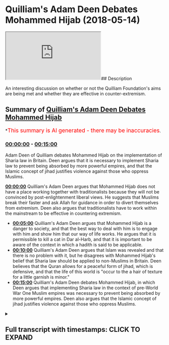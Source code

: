 # Quilliam's Adam Deen Debates Mohammed Hijab (2018-05-14)

<iframe loading='lazy' src='https://www.youtube.com/embed/-Hi57tuW-OI'></iframe>## Description

An interesting discussion on whether or not the Quilliam Foundation's aims are being met and whether they are effective in counter-extremism.

## Summary of [Quilliam's Adam Deen Debates Mohammed Hijab](https://www.youtube.com/watch?v=-Hi57tuW-OI)

\*<span style="color:red; font-size:125%">This summary is AI generated - there may be inaccuracies</span>.

### [00:00:00](https://www.youtube.com/watch?v=-Hi57tuW-OI\&t=0) - [00:15:00](https://www.youtube.com/watch?v=-Hi57tuW-OI\&t=900)

Adam Deen of Quilliam debates Mohammed Hijab on the implementation of Sharia law in Britain. Deen argues that it is necessary to implement Sharia law to prevent being absorbed by more powerful empires, and that the Islamic concept of jihad justifies violence against those who oppress Muslims.

**[00:00:00](https://www.youtube.com/watch?v=-Hi57tuW-OI\&t=0)** Quilliam's Adam Deen argues that Mohammed Hijab does not have a place working together with traditionalists because they will not be convinced by post-enlightenment liberal views. He suggests that Muslims break their faster and ask Allah for guidance in order to divert themselves from extremism. Deen also argues that traditionalists have to work within the mainstream to be effective in countering extremism.

*   **[00:05:00](https://www.youtube.com/watch?v=-Hi57tuW-OI\&t=300)** Quilliam's Adam Deen argues that Mohammed Hijab is a danger to society, and that the best way to deal with him is to engage with him and show him that our way of life works. He argues that it is permissible to kill a cat in Dar al-Harb, and that it is important to be aware of the context in which a hadith is said to be applicable.
*   **[00:10:00](https://www.youtube.com/watch?v=-Hi57tuW-OI\&t=600)** Quilliam's Adam Deen argues that Islam was revealed and that there is no problem with it, but he disagrees with Mohammed Hijab's belief that Sharia law should be applied to non-Muslims in Britain. Deen believes that the Quran allows for a peaceful form of jihad, which is defensive, and that the life of this world is "occur to the a hair of texture for a little garnish is minor."
*   **[00:15:00](https://www.youtube.com/watch?v=-Hi57tuW-OI\&t=900)** Quilliam's Adam Deen debates Mohammed Hijab, in which Deen argues that implementing Sharia law in the context of pre-World War One Muslim empires was necessary to prevent being absorbed by more powerful empires. Deen also argues that the Islamic concept of jihad justifies violence against those who oppress Muslims.

<details><summary><h2>Full transcript with timestamps: CLICK TO EXPAND</h2></summary>

[0:00:00](https://youtu.be/-Hi57tuW-OI?t=0) you're in my opinion in my humble\
[0:00:02](https://youtu.be/-Hi57tuW-OI?t=2) opinion yeah I've been I've seen a\
[0:00:04](https://youtu.be/-Hi57tuW-OI?t=4) couple of things and heard a couple of\
[0:00:05](https://youtu.be/-Hi57tuW-OI?t=5) things of imagine ours yeah I've seen\
[0:00:07](https://youtu.be/-Hi57tuW-OI?t=7) and heard it and I've seen what you have\
[0:00:08](https://youtu.be/-Hi57tuW-OI?t=8) to say and I heard what you have to say\
[0:00:10](https://youtu.be/-Hi57tuW-OI?t=10) in my humble opinion it makes no sense\
[0:00:12](https://youtu.be/-Hi57tuW-OI?t=12) for you to be working together\
[0:00:15](https://youtu.be/-Hi57tuW-OI?t=15) you're more you're more online or you're\
[0:00:19](https://youtu.be/-Hi57tuW-OI?t=19) more Center ground in the sense of\
[0:00:21](https://youtu.be/-Hi57tuW-OI?t=21) Islamic traditionalism in fact I\
[0:00:23](https://youtu.be/-Hi57tuW-OI?t=23) genuinely do believe that if you\
[0:00:26](https://youtu.be/-Hi57tuW-OI?t=26) actually voiced your opinion in a public\
[0:00:28](https://youtu.be/-Hi57tuW-OI?t=28) platform yeah maybe you maybe you\
[0:00:30](https://youtu.be/-Hi57tuW-OI?t=30) reprimand you say this is wrong okay in\
[0:00:33](https://youtu.be/-Hi57tuW-OI?t=33) that case you need to make very clear\
[0:00:35](https://youtu.be/-Hi57tuW-OI?t=35) because the fingers look my opinion on\
[0:00:38](https://youtu.be/-Hi57tuW-OI?t=38) Quilliam is that it doesn't it doesn't\
[0:00:40](https://youtu.be/-Hi57tuW-OI?t=40) help counter extremism this is working\
[0:00:42](https://youtu.be/-Hi57tuW-OI?t=42) the wrong strategies well I reckon let\
[0:00:44](https://youtu.be/-Hi57tuW-OI?t=44) me tell you something I reckon we do the\
[0:00:46](https://youtu.be/-Hi57tuW-OI?t=46) best counter extremist work and that's\
[0:00:47](https://youtu.be/-Hi57tuW-OI?t=47) know when I say we I'm not talking about\
[0:00:49](https://youtu.be/-Hi57tuW-OI?t=49) me I'm talking about people that are\
[0:00:51](https://youtu.be/-Hi57tuW-OI?t=51) traditionalists I'm not talking about me\
[0:00:52](https://youtu.be/-Hi57tuW-OI?t=52) well I'll tell you why I tell you why\
[0:00:54](https://youtu.be/-Hi57tuW-OI?t=54) but the problem is do traditional ideas\
[0:00:56](https://youtu.be/-Hi57tuW-OI?t=56) a lot of you believe it anyways we've\
[0:00:59](https://youtu.be/-Hi57tuW-OI?t=59) come to that conclusion I was going to\
[0:01:00](https://youtu.be/-Hi57tuW-OI?t=60) say she was this Adam listen yeah look\
[0:01:03](https://youtu.be/-Hi57tuW-OI?t=63) this is the way to deal with extremism\
[0:01:07](https://youtu.be/-Hi57tuW-OI?t=67) in my opinion you could take it policy\
[0:01:09](https://youtu.be/-Hi57tuW-OI?t=69) or recommendation throw it in the bin\
[0:01:11](https://youtu.be/-Hi57tuW-OI?t=71) use it do whatever you wanna do if\
[0:01:13](https://youtu.be/-Hi57tuW-OI?t=73) you're serious about it okay do not work\
[0:01:16](https://youtu.be/-Hi57tuW-OI?t=76) with people who are to the Muslim\
[0:01:19](https://youtu.be/-Hi57tuW-OI?t=79) community seen as not helping or not\
[0:01:23](https://youtu.be/-Hi57tuW-OI?t=83) helpful people like Majid know us\
[0:01:24](https://youtu.be/-Hi57tuW-OI?t=84) because he's not like you he's very much\
[0:01:27](https://youtu.be/-Hi57tuW-OI?t=87) against Islam in many aspects of Muslims\
[0:01:29](https://youtu.be/-Hi57tuW-OI?t=89) and in our opinion and our penis our\
[0:01:31](https://youtu.be/-Hi57tuW-OI?t=91) subjective opinion no problem that's\
[0:01:33](https://youtu.be/-Hi57tuW-OI?t=93) number one free yourself from Rosana\
[0:01:34](https://youtu.be/-Hi57tuW-OI?t=94) videos number two what you've got to do\
[0:01:36](https://youtu.be/-Hi57tuW-OI?t=96) is you've gotta work within the\
[0:01:39](https://youtu.be/-Hi57tuW-OI?t=99) framework Muslims that let me tell you\
[0:01:40](https://youtu.be/-Hi57tuW-OI?t=100) this candidly and clearly for you to\
[0:01:42](https://youtu.be/-Hi57tuW-OI?t=102) hear please if you're serious about\
[0:01:44](https://youtu.be/-Hi57tuW-OI?t=104) countering extremism listen to I'm\
[0:01:46](https://youtu.be/-Hi57tuW-OI?t=106) saying Muslims are have decided or are\
[0:01:49](https://youtu.be/-Hi57tuW-OI?t=109) about to decide to blow themselves up\
[0:01:51](https://youtu.be/-Hi57tuW-OI?t=111) yeah on a train or on a plane or an\
[0:01:56](https://youtu.be/-Hi57tuW-OI?t=116) automobile whoever may be those\
[0:01:59](https://youtu.be/-Hi57tuW-OI?t=119) individuals will not be convinced by the\
[0:02:03](https://youtu.be/-Hi57tuW-OI?t=123) rhetoric of post-enlightenment they will\
[0:02:06](https://youtu.be/-Hi57tuW-OI?t=126) not be\
[0:02:07](https://youtu.be/-Hi57tuW-OI?t=127) let me tell you why because they will\
[0:02:11](https://youtu.be/-Hi57tuW-OI?t=131) not be convinced by post-enlightenment\
[0:02:14](https://youtu.be/-Hi57tuW-OI?t=134) liberal istic the Democratic reasoning\
[0:02:17](https://youtu.be/-Hi57tuW-OI?t=137) they can only be convinced they can only\
[0:02:21](https://youtu.be/-Hi57tuW-OI?t=141) and will only be convinced those\
[0:02:24](https://youtu.be/-Hi57tuW-OI?t=144) individuals are discredited by the\
[0:02:28](https://youtu.be/-Hi57tuW-OI?t=148) Muslim community yes yes they're\
[0:02:30](https://youtu.be/-Hi57tuW-OI?t=150) discredited but opposed I'm not saying\
[0:02:31](https://youtu.be/-Hi57tuW-OI?t=151) that they have no knowledge I'm not\
[0:02:33](https://youtu.be/-Hi57tuW-OI?t=153) saying this but thank you within the\
[0:02:34](https://youtu.be/-Hi57tuW-OI?t=154) tradition no they don't really because\
[0:02:36](https://youtu.be/-Hi57tuW-OI?t=156) they're saying things which are let me\
[0:02:37](https://youtu.be/-Hi57tuW-OI?t=157) tell you what let me never say so how to\
[0:02:38](https://youtu.be/-Hi57tuW-OI?t=158) please do that no I do them say that you\
[0:02:41](https://youtu.be/-Hi57tuW-OI?t=161) can break your faster ask of time\
[0:02:42](https://youtu.be/-Hi57tuW-OI?t=162) according to yes yeah I'm sorry opinion\
[0:02:46](https://youtu.be/-Hi57tuW-OI?t=166) could be of the many others are the\
[0:02:48](https://youtu.be/-Hi57tuW-OI?t=168) opinions are very much isolated yeah but\
[0:02:50](https://youtu.be/-Hi57tuW-OI?t=170) it's very opinion no but it's not\
[0:02:52](https://youtu.be/-Hi57tuW-OI?t=172) mainstream second you have to work\
[0:02:55](https://youtu.be/-Hi57tuW-OI?t=175) within the mainstream news mainstream no\
[0:02:59](https://youtu.be/-Hi57tuW-OI?t=179) mainstream no no no there is a\
[0:03:01](https://youtu.be/-Hi57tuW-OI?t=181) mainstream traditional there's a\
[0:03:02](https://youtu.be/-Hi57tuW-OI?t=182) Scholastic for this university it's not\
[0:03:06](https://youtu.be/-Hi57tuW-OI?t=186) it's a one-person no it's not it's what\
[0:03:09](https://youtu.be/-Hi57tuW-OI?t=189) tell me where it says they don't do the\
[0:03:11](https://youtu.be/-Hi57tuW-OI?t=191) reflection like that it is a but were\
[0:03:13](https://youtu.be/-Hi57tuW-OI?t=193) supported by us no no I have not my\
[0:03:16](https://youtu.be/-Hi57tuW-OI?t=196) district 12 medium for me I know trust\
[0:03:18](https://youtu.be/-Hi57tuW-OI?t=198) me they don't have a legend like that\
[0:03:19](https://youtu.be/-Hi57tuW-OI?t=199) yeah they don't have a legend they have\
[0:03:20](https://youtu.be/-Hi57tuW-OI?t=200) to have some power we they have to work\
[0:03:21](https://youtu.be/-Hi57tuW-OI?t=201) these guys tomorrow and these guys who\
[0:03:24](https://youtu.be/-Hi57tuW-OI?t=204) are just credited in their own right\
[0:03:25](https://youtu.be/-Hi57tuW-OI?t=205) trust me who's the leader of us are now\
[0:03:30](https://youtu.be/-Hi57tuW-OI?t=210) is completely discredited in the Muslim\
[0:03:32](https://youtu.be/-Hi57tuW-OI?t=212) world you should know this yeah okay now\
[0:03:34](https://youtu.be/-Hi57tuW-OI?t=214) I'm not saying he doesn't have any\
[0:03:35](https://youtu.be/-Hi57tuW-OI?t=215) knowledge but it is no problem listen to\
[0:03:38](https://youtu.be/-Hi57tuW-OI?t=218) me what I'm saying to you candidly and\
[0:03:41](https://youtu.be/-Hi57tuW-OI?t=221) clearly yeah is that if you're serious\
[0:03:43](https://youtu.be/-Hi57tuW-OI?t=223) about seriously you want to stop people\
[0:03:46](https://youtu.be/-Hi57tuW-OI?t=226) blowing themselves up full stop yeah you\
[0:03:48](https://youtu.be/-Hi57tuW-OI?t=228) want to stop here killing and this and\
[0:03:50](https://youtu.be/-Hi57tuW-OI?t=230) that I want to do the same thing maybe\
[0:03:51](https://youtu.be/-Hi57tuW-OI?t=231) we have different reasons for the minute\
[0:03:52](https://youtu.be/-Hi57tuW-OI?t=232) maybe you mean imagine have different\
[0:03:54](https://youtu.be/-Hi57tuW-OI?t=234) reasons for doing it maybe me and the\
[0:03:56](https://youtu.be/-Hi57tuW-OI?t=236) government of Britain have the reason\
[0:03:57](https://youtu.be/-Hi57tuW-OI?t=237) for doing it\
[0:03:58](https://youtu.be/-Hi57tuW-OI?t=238) we have different reasons for doing it\
[0:03:59](https://youtu.be/-Hi57tuW-OI?t=239) we actually do have different I'm the\
[0:04:01](https://youtu.be/-Hi57tuW-OI?t=241) reason why I'm doing it is to protect my\
[0:04:03](https://youtu.be/-Hi57tuW-OI?t=243) own community I'll tell you straight\
[0:04:04](https://youtu.be/-Hi57tuW-OI?t=244) forward yeah because the first\
[0:04:06](https://youtu.be/-Hi57tuW-OI?t=246) corruption is a deviant ideology that\
[0:04:08](https://youtu.be/-Hi57tuW-OI?t=248) they're gonna be following which could\
[0:04:09](https://youtu.be/-Hi57tuW-OI?t=249) take them out of the slammer together my\
[0:04:10](https://youtu.be/-Hi57tuW-OI?t=250) opinion yeah that's the first corruption\
[0:04:12](https://youtu.be/-Hi57tuW-OI?t=252) I want to protect them from that before\
[0:04:15](https://youtu.be/-Hi57tuW-OI?t=255) anything else that's not war\
[0:04:17](https://youtu.be/-Hi57tuW-OI?t=257) so here what I'm saying is if you're\
[0:04:19](https://youtu.be/-Hi57tuW-OI?t=259) really serious about that you need to\
[0:04:21](https://youtu.be/-Hi57tuW-OI?t=261) join you need to free yourselves from\
[0:04:24](https://youtu.be/-Hi57tuW-OI?t=264) those individuals who are completely\
[0:04:25](https://youtu.be/-Hi57tuW-OI?t=265) discredited for in the Muslim community\
[0:04:26](https://youtu.be/-Hi57tuW-OI?t=266) and then you need to equip yourself with\
[0:04:29](https://youtu.be/-Hi57tuW-OI?t=269) the traditional knowledge that I'm sure\
[0:04:30](https://youtu.be/-Hi57tuW-OI?t=270) you have some basis on that and then you\
[0:04:32](https://youtu.be/-Hi57tuW-OI?t=272) have to join those traditionalists who\
[0:04:35](https://youtu.be/-Hi57tuW-OI?t=275) work within the tradition the mainstream\
[0:04:37](https://youtu.be/-Hi57tuW-OI?t=277) tradition well talk about a form of that\
[0:04:39](https://youtu.be/-Hi57tuW-OI?t=279) head etc in order to try and divert\
[0:04:42](https://youtu.be/-Hi57tuW-OI?t=282) those people away using that rhetoric\
[0:04:44](https://youtu.be/-Hi57tuW-OI?t=284) the post-enlightenment rhetoric works\
[0:04:46](https://youtu.be/-Hi57tuW-OI?t=286) with the British public\
[0:04:48](https://youtu.be/-Hi57tuW-OI?t=288) you know non-muslims really well I'm\
[0:04:50](https://youtu.be/-Hi57tuW-OI?t=290) telling you but it does not work with\
[0:04:52](https://youtu.be/-Hi57tuW-OI?t=292) someone who's about to kill some some\
[0:04:54](https://youtu.be/-Hi57tuW-OI?t=294) people during the sanest point someone\
[0:04:57](https://youtu.be/-Hi57tuW-OI?t=297) who's gonna blow themselves up if\
[0:04:58](https://youtu.be/-Hi57tuW-OI?t=298) someone says look it's not very\
[0:04:59](https://youtu.be/-Hi57tuW-OI?t=299) democratic what you're doing yeah\
[0:05:00](https://youtu.be/-Hi57tuW-OI?t=300) freedom of speech and exertion listen\
[0:05:02](https://youtu.be/-Hi57tuW-OI?t=302) man I'm proposing freedom of speech\
[0:05:04](https://youtu.be/-Hi57tuW-OI?t=304) exactly that's exactly right he's gonna\
[0:05:06](https://youtu.be/-Hi57tuW-OI?t=306) give him fuel and energy and yeah what\
[0:05:09](https://youtu.be/-Hi57tuW-OI?t=309) he needs is someone to come to him and\
[0:05:11](https://youtu.be/-Hi57tuW-OI?t=311) say listen okay let me trace ensuring I\
[0:05:13](https://youtu.be/-Hi57tuW-OI?t=313) know I'm not saying it's you I'm saying\
[0:05:15](https://youtu.be/-Hi57tuW-OI?t=315) that what he this guy needs what this\
[0:05:17](https://youtu.be/-Hi57tuW-OI?t=317) guy needs is that he's about to blow\
[0:05:18](https://youtu.be/-Hi57tuW-OI?t=318) himself up I'm not taking the credit for\
[0:05:20](https://youtu.be/-Hi57tuW-OI?t=320) myself Allah yeah a lot of people win\
[0:05:22](https://youtu.be/-Hi57tuW-OI?t=322) the dollars in a lot of the Messiah the\
[0:05:27](https://youtu.be/-Hi57tuW-OI?t=327) mâche particularly yeah those who are\
[0:05:29](https://youtu.be/-Hi57tuW-OI?t=329) very engrossed in the traditional works\
[0:05:31](https://youtu.be/-Hi57tuW-OI?t=331) yeah they are in my opinion the\
[0:05:34](https://youtu.be/-Hi57tuW-OI?t=334) frontline of the radical izing people in\
[0:05:35](https://youtu.be/-Hi57tuW-OI?t=335) that same way that we talked about when\
[0:05:37](https://youtu.be/-Hi57tuW-OI?t=337) we say D radical I think we're talking\
[0:05:38](https://youtu.be/-Hi57tuW-OI?t=338) about stopping them from blowing\
[0:05:39](https://youtu.be/-Hi57tuW-OI?t=339) themselves up you know why because they\
[0:05:41](https://youtu.be/-Hi57tuW-OI?t=341) bring those guys to the corner and they\
[0:05:43](https://youtu.be/-Hi57tuW-OI?t=343) say you know what you know what you're\
[0:05:44](https://youtu.be/-Hi57tuW-OI?t=344) doing here it goes against this Quranic\
[0:05:46](https://youtu.be/-Hi57tuW-OI?t=346) verse and that's gonna do yeah for the\
[0:05:48](https://youtu.be/-Hi57tuW-OI?t=348) concept\
[0:05:51](https://youtu.be/-Hi57tuW-OI?t=351) the harp looks what you say to a second\
[0:05:56](https://youtu.be/-Hi57tuW-OI?t=356) harm done Islam not harm the harp is\
[0:06:03](https://youtu.be/-Hi57tuW-OI?t=363) where wars happening yeah no problem\
[0:06:05](https://youtu.be/-Hi57tuW-OI?t=365) you someone comes to you and says I\
[0:06:07](https://youtu.be/-Hi57tuW-OI?t=367) believe our internal heart say no\
[0:06:09](https://youtu.be/-Hi57tuW-OI?t=369) problem so you say to Adam say Donnell\
[0:06:11](https://youtu.be/-Hi57tuW-OI?t=371) hug for those who believe in it means\
[0:06:13](https://youtu.be/-Hi57tuW-OI?t=373) the place of war say I agree no problem\
[0:06:15](https://youtu.be/-Hi57tuW-OI?t=375) we believe we're in that were happy yeah\
[0:06:16](https://youtu.be/-Hi57tuW-OI?t=376) no problem yeah how would you deal with\
[0:06:18](https://youtu.be/-Hi57tuW-OI?t=378) that individual I'm asking you\
[0:06:20](https://youtu.be/-Hi57tuW-OI?t=380) I mean I'm this is a bit of a training\
[0:06:21](https://youtu.be/-Hi57tuW-OI?t=381) now I'm not saying that you need it but\
[0:06:22](https://youtu.be/-Hi57tuW-OI?t=382) a bit of a training I'm saying I'm a\
[0:06:24](https://youtu.be/-Hi57tuW-OI?t=384) radical I'm coming to you nam say look\
[0:06:25](https://youtu.be/-Hi57tuW-OI?t=385) we're in dar al-harb\
[0:06:27](https://youtu.be/-Hi57tuW-OI?t=387) we're in the place of war how we're\
[0:06:28](https://youtu.be/-Hi57tuW-OI?t=388) going to how would you come to this I\
[0:06:32](https://youtu.be/-Hi57tuW-OI?t=392) someone come to you are you gonna say it\
[0:06:34](https://youtu.be/-Hi57tuW-OI?t=394) was very undemocratic is irrational he's\
[0:06:36](https://youtu.be/-Hi57tuW-OI?t=396) gonna say you know I don't care about\
[0:06:37](https://youtu.be/-Hi57tuW-OI?t=397) democracy and I've got my own\
[0:06:38](https://youtu.be/-Hi57tuW-OI?t=398) rationality I'm gonna kill the guy\
[0:06:41](https://youtu.be/-Hi57tuW-OI?t=401) how would you do with it would instruct\
[0:06:44](https://youtu.be/-Hi57tuW-OI?t=404) identification okay he sees he's going\
[0:06:50](https://youtu.be/-Hi57tuW-OI?t=410) to say look we've got Adam Dean versus\
[0:06:52](https://youtu.be/-Hi57tuW-OI?t=412) in mocha Dhamma I'm gonna take no Kodama\
[0:06:54](https://youtu.be/-Hi57tuW-OI?t=414) because Adam Dean is not trained\
[0:06:55](https://youtu.be/-Hi57tuW-OI?t=415) Islamically it doesn't have the Arabic\
[0:06:57](https://youtu.be/-Hi57tuW-OI?t=417) language etc ethnic Adama is that a\
[0:06:59](https://youtu.be/-Hi57tuW-OI?t=419) mountain I'm going to take him over the\
[0:07:00](https://youtu.be/-Hi57tuW-OI?t=420) new because he knows more about them\
[0:07:02](https://youtu.be/-Hi57tuW-OI?t=422) than you . case closed do you know how\
[0:07:04](https://youtu.be/-Hi57tuW-OI?t=424) to do with it someone comes to you says\
[0:07:06](https://youtu.be/-Hi57tuW-OI?t=426) Darryl harp I believe I'm in Dar harpeia\
[0:07:08](https://youtu.be/-Hi57tuW-OI?t=428) say ok no problem let's take for the\
[0:07:10](https://youtu.be/-Hi57tuW-OI?t=430) sake of argument $1 have we're a place\
[0:07:11](https://youtu.be/-Hi57tuW-OI?t=431) of war you know he says to them first\
[0:07:13](https://youtu.be/-Hi57tuW-OI?t=433) question\
[0:07:15](https://youtu.be/-Hi57tuW-OI?t=435) is it okay to kill a cat in Darla harp\
[0:07:18](https://youtu.be/-Hi57tuW-OI?t=438) first question this is a training now\
[0:07:21](https://youtu.be/-Hi57tuW-OI?t=441) hope the quillion\
[0:07:22](https://youtu.be/-Hi57tuW-OI?t=442) who guys there they're listening you\
[0:07:24](https://youtu.be/-Hi57tuW-OI?t=444) said - is it okay to kill a cat in\
[0:07:26](https://youtu.be/-Hi57tuW-OI?t=446) Darryl hunt it's okay\
[0:07:28](https://youtu.be/-Hi57tuW-OI?t=448) what is he gonna say he's gonna say no\
[0:07:32](https://youtu.be/-Hi57tuW-OI?t=452) it's not okay if he knows anything you\
[0:07:33](https://youtu.be/-Hi57tuW-OI?t=453) say no i don't know actually i don't\
[0:07:35](https://youtu.be/-Hi57tuW-OI?t=455) know i say what the hadith of the woman\
[0:07:37](https://youtu.be/-Hi57tuW-OI?t=457) that killed at the torture the catch to\
[0:07:38](https://youtu.be/-Hi57tuW-OI?t=458) go to hell yeah okay fine\
[0:07:40](https://youtu.be/-Hi57tuW-OI?t=460) it's killing a cat Haram yes is it Haram\
[0:07:44](https://youtu.be/-Hi57tuW-OI?t=464) in Donnell harm and Donnell Islam yes\
[0:07:47](https://youtu.be/-Hi57tuW-OI?t=467) how do we know is how I'm in both places\
[0:07:49](https://youtu.be/-Hi57tuW-OI?t=469) because there's no reason for us to\
[0:07:51](https://youtu.be/-Hi57tuW-OI?t=471) believe that this general rule is not\
[0:07:54](https://youtu.be/-Hi57tuW-OI?t=474) applicable at dar al-harb be fine\
[0:07:57](https://youtu.be/-Hi57tuW-OI?t=477) let's take you to the next step is it\
[0:07:59](https://youtu.be/-Hi57tuW-OI?t=479) Haram to kill a child a baby in Donnell\
[0:08:01](https://youtu.be/-Hi57tuW-OI?t=481) harm of course why because you know it's\
[0:08:04](https://youtu.be/-Hi57tuW-OI?t=484) Haram to kill and a burrito member hala\
[0:08:06](https://youtu.be/-Hi57tuW-OI?t=486) hala who call it the Prophet told us\
[0:08:08](https://youtu.be/-Hi57tuW-OI?t=488) straightforwardly that McKenna Ali her\
[0:08:11](https://youtu.be/-Hi57tuW-OI?t=491) and took Kyle when the woman was killed\
[0:08:12](https://youtu.be/-Hi57tuW-OI?t=492) in the battlefield he said it wasn't for\
[0:08:14](https://youtu.be/-Hi57tuW-OI?t=494) her to be killed fine so he huh yes\
[0:08:17](https://youtu.be/-Hi57tuW-OI?t=497) What did he say say fine so killing\
[0:08:23](https://youtu.be/-Hi57tuW-OI?t=503) civilians whether it be in double its\
[0:08:25](https://youtu.be/-Hi57tuW-OI?t=505) level then he's going to say okay well\
[0:08:27](https://youtu.be/-Hi57tuW-OI?t=507) you know you make a point this hadith\
[0:08:29](https://youtu.be/-Hi57tuW-OI?t=509) Makenna Makenna and yeah when they\
[0:08:34](https://youtu.be/-Hi57tuW-OI?t=514) killed children accidentally and they\
[0:08:37](https://youtu.be/-Hi57tuW-OI?t=517) said don't worry there they all said\
[0:08:45](https://youtu.be/-Hi57tuW-OI?t=525) excellent put in context and what is it\
[0:08:51](https://youtu.be/-Hi57tuW-OI?t=531) Saudis all these oh no it doesn't\
[0:08:59](https://youtu.be/-Hi57tuW-OI?t=539) because one lie it works because he will\
[0:09:02](https://youtu.be/-Hi57tuW-OI?t=542) I can give you the testimonials brother\
[0:09:04](https://youtu.be/-Hi57tuW-OI?t=544) you know we might do we might get you\
[0:09:06](https://youtu.be/-Hi57tuW-OI?t=546) alive because I the beginning of this\
[0:09:08](https://youtu.be/-Hi57tuW-OI?t=548) discussion I said you look what measure\
[0:09:10](https://youtu.be/-Hi57tuW-OI?t=550) what way of measuring yeah your success\
[0:09:13](https://youtu.be/-Hi57tuW-OI?t=553) in terms of counter extremism as Lackey\
[0:09:15](https://youtu.be/-Hi57tuW-OI?t=555) cooler yeah and you said really we have\
[0:09:17](https://youtu.be/-Hi57tuW-OI?t=557) some things here and there we know it's\
[0:09:18](https://youtu.be/-Hi57tuW-OI?t=558) trivial or whatever I'm saying should we\
[0:09:20](https://youtu.be/-Hi57tuW-OI?t=560) have a neutral exactly but on the ground\
[0:09:23](https://youtu.be/-Hi57tuW-OI?t=563) people that are actually in prison yes\
[0:09:25](https://youtu.be/-Hi57tuW-OI?t=565) that we engage with I'm telling you our\
[0:09:28](https://youtu.be/-Hi57tuW-OI?t=568) way actually today they disavow their\
[0:09:31](https://youtu.be/-Hi57tuW-OI?t=571) extreme no problems while they're like\
[0:09:32](https://youtu.be/-Hi57tuW-OI?t=572) that consider we've got people that\
[0:09:34](https://youtu.be/-Hi57tuW-OI?t=574) we've actually gone live like well like\
[0:09:37](https://youtu.be/-Hi57tuW-OI?t=577) well like well like well like our way\
[0:09:42](https://youtu.be/-Hi57tuW-OI?t=582) works Doodle white because do you know\
[0:09:45](https://youtu.be/-Hi57tuW-OI?t=585) why are we that's nice saying al Qaeda\
[0:09:48](https://youtu.be/-Hi57tuW-OI?t=588) takes people away from Isis\
[0:09:51](https://youtu.be/-Hi57tuW-OI?t=591) yeah and they join outside and they say\
[0:09:53](https://youtu.be/-Hi57tuW-OI?t=593) well lucky it works no no well it\
[0:09:57](https://youtu.be/-Hi57tuW-OI?t=597) depends you're taking them away from\
[0:09:59](https://youtu.be/-Hi57tuW-OI?t=599) being jihadist yeah it's God's what's\
[0:10:03](https://youtu.be/-Hi57tuW-OI?t=603) wrong yeah but good is just as well no\
[0:10:06](https://youtu.be/-Hi57tuW-OI?t=606) problem it's an idea no sir\
[0:10:09](https://youtu.be/-Hi57tuW-OI?t=609) Islam was revealed there was a\
[0:10:10](https://youtu.be/-Hi57tuW-OI?t=610) historical come no problem but he's\
[0:10:12](https://youtu.be/-Hi57tuW-OI?t=612) saying the hand stupid to listen to\
[0:10:15](https://youtu.be/-Hi57tuW-OI?t=615) who's the person who says I'm gonna cut\
[0:10:17](https://youtu.be/-Hi57tuW-OI?t=617) the handle I'm not saying that we should\
[0:10:22](https://youtu.be/-Hi57tuW-OI?t=622) cut the handle treat the thief that's\
[0:10:23](https://youtu.be/-Hi57tuW-OI?t=623) what I'm saying yeah already I will do\
[0:10:28](https://youtu.be/-Hi57tuW-OI?t=628) it anyway I'm saying you know what\
[0:10:33](https://youtu.be/-Hi57tuW-OI?t=633) affects the British public\
[0:10:35](https://youtu.be/-Hi57tuW-OI?t=635) Cyril hokum is what the Quran says what\
[0:10:38](https://youtu.be/-Hi57tuW-OI?t=638) the hadith says 1001 is implemented\
[0:10:40](https://youtu.be/-Hi57tuW-OI?t=640) let's talk what affects the British\
[0:10:44](https://youtu.be/-Hi57tuW-OI?t=644) public not Cyril hokum I can walk around\
[0:10:46](https://youtu.be/-Hi57tuW-OI?t=646) in my heart and my brain now listen to\
[0:10:49](https://youtu.be/-Hi57tuW-OI?t=649) me and believe in my heart in my brain\
[0:10:51](https://youtu.be/-Hi57tuW-OI?t=651) that actually if all the conditions are\
[0:10:54](https://youtu.be/-Hi57tuW-OI?t=654) met and this and that no preventers are\
[0:10:55](https://youtu.be/-Hi57tuW-OI?t=655) in place and we lived in a Muslim\
[0:10:58](https://youtu.be/-Hi57tuW-OI?t=658) country that you know the penis of love\
[0:11:00](https://youtu.be/-Hi57tuW-OI?t=660) car in the hand off is the most\
[0:11:01](https://youtu.be/-Hi57tuW-OI?t=661) beneficial one whoever does that my\
[0:11:04](https://youtu.be/-Hi57tuW-OI?t=664) belief will ever manifest itself in a\
[0:11:06](https://youtu.be/-Hi57tuW-OI?t=666) sociological environment it will never\
[0:11:09](https://youtu.be/-Hi57tuW-OI?t=669) ever mean please wait it will never\
[0:11:13](https://youtu.be/-Hi57tuW-OI?t=673) manifest itself for the social it has no\
[0:11:15](https://youtu.be/-Hi57tuW-OI?t=675) implications on the British public\
[0:11:17](https://youtu.be/-Hi57tuW-OI?t=677) because I don't believe any of the\
[0:11:19](https://youtu.be/-Hi57tuW-OI?t=679) Sharia law is applicable to non-muslims\
[0:11:21](https://youtu.be/-Hi57tuW-OI?t=681) any of it and you're not praying not\
[0:11:23](https://youtu.be/-Hi57tuW-OI?t=683) fasting not hai jab none of it is\
[0:11:25](https://youtu.be/-Hi57tuW-OI?t=685) applicable to the British non-muslim\
[0:11:27](https://youtu.be/-Hi57tuW-OI?t=687) public stealing yes not apostasy all of\
[0:11:30](https://youtu.be/-Hi57tuW-OI?t=690) that is not applicable in Britain\
[0:11:32](https://youtu.be/-Hi57tuW-OI?t=692) so here Ceylon as a hokum I believe is\
[0:11:36](https://youtu.be/-Hi57tuW-OI?t=696) all true but 10 Zeeland implementation I\
[0:11:40](https://youtu.be/-Hi57tuW-OI?t=700) don't say it's applicable so me and you\
[0:11:42](https://youtu.be/-Hi57tuW-OI?t=702) have the same our position has the same\
[0:11:45](https://youtu.be/-Hi57tuW-OI?t=705) effect sociologically if I bring someone\
[0:11:48](https://youtu.be/-Hi57tuW-OI?t=708) out of blowing themselves up now blowing\
[0:11:50](https://youtu.be/-Hi57tuW-OI?t=710) someone up does have an effect on the\
[0:11:52](https://youtu.be/-Hi57tuW-OI?t=712) British public\
[0:11:52](https://youtu.be/-Hi57tuW-OI?t=712) now British public don't give a damn if\
[0:11:54](https://youtu.be/-Hi57tuW-OI?t=714) I if I think in my heart that you know\
[0:11:56](https://youtu.be/-Hi57tuW-OI?t=716) if I lived in an all the Muslim country\
[0:11:58](https://youtu.be/-Hi57tuW-OI?t=718) and this and that the hand comes off\
[0:11:59](https://youtu.be/-Hi57tuW-OI?t=719) they don't give a damn fighting back\
[0:12:01](https://youtu.be/-Hi57tuW-OI?t=721) it's not gonna affect their daily life\
[0:12:02](https://youtu.be/-Hi57tuW-OI?t=722) but what is gonna affect their daily\
[0:12:04](https://youtu.be/-Hi57tuW-OI?t=724) life if I blow myself up what they need\
[0:12:06](https://youtu.be/-Hi57tuW-OI?t=726) but the problem was they need at the\
[0:12:08](https://youtu.be/-Hi57tuW-OI?t=728) problem with the guy that you're talking\
[0:12:10](https://youtu.be/-Hi57tuW-OI?t=730) to you\
[0:12:10](https://youtu.be/-Hi57tuW-OI?t=730) right he's been inducted with these\
[0:12:12](https://youtu.be/-Hi57tuW-OI?t=732) ideas he would consider you in a\
[0:12:14](https://youtu.be/-Hi57tuW-OI?t=734) hypocrite because he would say you're\
[0:12:16](https://youtu.be/-Hi57tuW-OI?t=736) being selected with the hats why because\
[0:12:32](https://youtu.be/-Hi57tuW-OI?t=752) here you have to understand the\
[0:12:34](https://youtu.be/-Hi57tuW-OI?t=754) difference the Quran says were Malik ami\
[0:12:37](https://youtu.be/-Hi57tuW-OI?t=757) de la cultura in true circle to be loved\
[0:12:40](https://youtu.be/-Hi57tuW-OI?t=760) our humble haya to dunya Roman higher to\
[0:12:44](https://youtu.be/-Hi57tuW-OI?t=764) dunya fill affinity luckily what is it\
[0:12:46](https://youtu.be/-Hi57tuW-OI?t=766) true this one of the things that the\
[0:12:48](https://youtu.be/-Hi57tuW-OI?t=768) general is they say a lot of the time\
[0:12:49](https://youtu.be/-Hi57tuW-OI?t=769) one of the main verses that they use is\
[0:12:51](https://youtu.be/-Hi57tuW-OI?t=771) the Taliban through the Toba why don't\
[0:12:54](https://youtu.be/-Hi57tuW-OI?t=774) you go out and fight when I said when I\
[0:12:57](https://youtu.be/-Hi57tuW-OI?t=777) said to you fight in the way of Allah\
[0:13:00](https://youtu.be/-Hi57tuW-OI?t=780) why is it why is it a circle to allowed\
[0:13:03](https://youtu.be/-Hi57tuW-OI?t=783) that you come that you cling on to the\
[0:13:05](https://youtu.be/-Hi57tuW-OI?t=785) earth one of the tomb fill higher table\
[0:13:07](https://youtu.be/-Hi57tuW-OI?t=787) higher to dunya are you happy with this\
[0:13:09](https://youtu.be/-Hi57tuW-OI?t=789) world well hiya dunya Phil Ashkenazi\
[0:13:11](https://youtu.be/-Hi57tuW-OI?t=791) luckily why is the life of this world\
[0:13:13](https://youtu.be/-Hi57tuW-OI?t=793) occur to the a hair of texture for a\
[0:13:15](https://youtu.be/-Hi57tuW-OI?t=795) little garnish is minor now having said\
[0:13:18](https://youtu.be/-Hi57tuW-OI?t=798) that now the first thing I'll say is\
[0:13:20](https://youtu.be/-Hi57tuW-OI?t=800) them okay the Quran says melaku either\
[0:13:24](https://youtu.be/-Hi57tuW-OI?t=804) peel alaikum when it said to you\
[0:13:28](https://youtu.be/-Hi57tuW-OI?t=808) fight in the way of our who's speaking\
[0:13:29](https://youtu.be/-Hi57tuW-OI?t=809) no a la piel alaikum\
[0:13:34](https://youtu.be/-Hi57tuW-OI?t=814) all of the festoon of this verse 8 when\
[0:13:36](https://youtu.be/-Hi57tuW-OI?t=816) the Amir marks a demon makes a really\
[0:13:39](https://youtu.be/-Hi57tuW-OI?t=819) interesting book and I'm hearing the\
[0:13:40](https://youtu.be/-Hi57tuW-OI?t=820) leader mark sage what makes a really\
[0:13:42](https://youtu.be/-Hi57tuW-OI?t=822) interesting book could lead the last\
[0:13:43](https://youtu.be/-Hi57tuW-OI?t=823) jihad\
[0:13:44](https://youtu.be/-Hi57tuW-OI?t=824) one of the main books he even realize he\
[0:13:48](https://youtu.be/-Hi57tuW-OI?t=828) said not Muslim he realizes that\
[0:13:49](https://youtu.be/-Hi57tuW-OI?t=829) actually this whole physical jihad\
[0:13:52](https://youtu.be/-Hi57tuW-OI?t=832) what's required for it to be effective\
[0:13:54](https://youtu.be/-Hi57tuW-OI?t=834) or to actually work is a leader in the\
[0:13:57](https://youtu.be/-Hi57tuW-OI?t=837) country in these things just like any\
[0:13:58](https://youtu.be/-Hi57tuW-OI?t=838) country has its leaders and soldiers\
[0:13:59](https://youtu.be/-Hi57tuW-OI?t=839) whoever yeah same thing now that we have\
[0:14:02](https://youtu.be/-Hi57tuW-OI?t=842) a fragmented Ouma there is no jihad like\
[0:14:05](https://youtu.be/-Hi57tuW-OI?t=845) that except for the defensive one the\
[0:14:07](https://youtu.be/-Hi57tuW-OI?t=847) defensive wondering if someone comes and\
[0:14:09](https://youtu.be/-Hi57tuW-OI?t=849) kills you and tries to your town and\
[0:14:11](https://youtu.be/-Hi57tuW-OI?t=851) these things so you have to find\
[0:14:12](https://youtu.be/-Hi57tuW-OI?t=852) offensive jihad today we don't have a\
[0:14:14](https://youtu.be/-Hi57tuW-OI?t=854) first block in this world\
[0:14:15](https://youtu.be/-Hi57tuW-OI?t=855) toxiel and yes toxiel and if you had you\
[0:14:19](https://youtu.be/-Hi57tuW-OI?t=859) don't believe in no wait sorry yes to\
[0:14:26](https://youtu.be/-Hi57tuW-OI?t=866) implement the Sharia Ceylon but this is\
[0:14:29](https://youtu.be/-Hi57tuW-OI?t=869) what you have to differentiate don't see\
[0:14:31](https://youtu.be/-Hi57tuW-OI?t=871) that awesome\
[0:14:31](https://youtu.be/-Hi57tuW-OI?t=871) as an \[ \_\_ ] you have two kinds of\
[0:14:33](https://youtu.be/-Hi57tuW-OI?t=873) jihad Luke Adama says you have jihad\
[0:14:35](https://youtu.be/-Hi57tuW-OI?t=875) differ and you have the pull up the fire\
[0:14:39](https://youtu.be/-Hi57tuW-OI?t=879) is when you're defending yourself you\
[0:14:41](https://youtu.be/-Hi57tuW-OI?t=881) had a polyp is when you're pre-empting\
[0:14:43](https://youtu.be/-Hi57tuW-OI?t=883) jihad you're physically doing these\
[0:14:44](https://youtu.be/-Hi57tuW-OI?t=884) things yeah so if there was a Muslim\
[0:14:48](https://youtu.be/-Hi57tuW-OI?t=888) country they have two options jail\
[0:14:50](https://youtu.be/-Hi57tuW-OI?t=890) defies is fault you have to everybody\
[0:14:53](https://youtu.be/-Hi57tuW-OI?t=893) have to fight even the woman and I think\
[0:14:54](https://youtu.be/-Hi57tuW-OI?t=894) in a country they have to fight for to\
[0:14:56](https://youtu.be/-Hi57tuW-OI?t=896) defend themselves jazakallah now the\
[0:14:58](https://youtu.be/-Hi57tuW-OI?t=898) scholars talk about how that should be\
[0:15:00](https://youtu.be/-Hi57tuW-OI?t=900) implemented etc and usually it's\
[0:15:01](https://youtu.be/-Hi57tuW-OI?t=901) implemented in the context of empires\
[0:15:03](https://youtu.be/-Hi57tuW-OI?t=903) and really and truly I believe in my\
[0:15:05](https://youtu.be/-Hi57tuW-OI?t=905) opinion in ask ourselves controversial\
[0:15:07](https://youtu.be/-Hi57tuW-OI?t=907) but in the framework of the medieval\
[0:15:09](https://youtu.be/-Hi57tuW-OI?t=909) period it was to prevent\
[0:15:10](https://youtu.be/-Hi57tuW-OI?t=910) yeah being engulfed and absorbed into\
[0:15:13](https://youtu.be/-Hi57tuW-OI?t=913) other empires and to preempt that by\
[0:15:15](https://youtu.be/-Hi57tuW-OI?t=915) absorbing other umpires into its own\
[0:15:17](https://youtu.be/-Hi57tuW-OI?t=917) empire that's what we had in place these\
[0:15:19](https://youtu.be/-Hi57tuW-OI?t=919) things are tethered qualified by lots of\
[0:15:23](https://youtu.be/-Hi57tuW-OI?t=923) other laws for example the doctor and\
[0:15:26](https://youtu.be/-Hi57tuW-OI?t=926) the me sack that some Muslim countries\
[0:15:28](https://youtu.be/-Hi57tuW-OI?t=928) can have with other Muslim countries you\
[0:15:30](https://youtu.be/-Hi57tuW-OI?t=930) could argue the UN you could argue the\
[0:15:32](https://youtu.be/-Hi57tuW-OI?t=932) UN because the person you have to\
[0:15:34](https://youtu.be/-Hi57tuW-OI?t=934) understand something I'm sure your\
[0:15:35](https://youtu.be/-Hi57tuW-OI?t=935) cover-ups understanding the the\
[0:15:37](https://youtu.be/-Hi57tuW-OI?t=937) pre-world War one\
[0:15:39](https://youtu.be/-Hi57tuW-OI?t=939) it's completely different to the\
[0:15:40](https://youtu.be/-Hi57tuW-OI?t=940) post-world War One world completely\
[0:15:43](https://youtu.be/-Hi57tuW-OI?t=943) different and what lie it's like two O's\
[0:15:45](https://youtu.be/-Hi57tuW-OI?t=945) three World War one before 1914 everyone\
[0:15:50](https://youtu.be/-Hi57tuW-OI?t=950) was on expansion all the empires you had\
[0:15:54](https://youtu.be/-Hi57tuW-OI?t=954) the austro-hungarian Empire you had the\
[0:15:55](https://youtu.be/-Hi57tuW-OI?t=955) German Empire you had the Prussian\
[0:15:57](https://youtu.be/-Hi57tuW-OI?t=957) Empire you had the Russian Empire\
[0:15:59](https://youtu.be/-Hi57tuW-OI?t=959) Ottoman Empire all of these empires were\
[0:16:02](https://youtu.be/-Hi57tuW-OI?t=962) unashamedly expansionist and imperialist\
[0:16:05](https://youtu.be/-Hi57tuW-OI?t=965) and it was the menu of the day to be\
[0:16:07](https://youtu.be/-Hi57tuW-OI?t=967) imperialist in that context Islam says\
[0:16:10](https://youtu.be/-Hi57tuW-OI?t=970) expand because if you don't expand\
[0:16:12](https://youtu.be/-Hi57tuW-OI?t=972) you're gonna be expanded upon or whoa\
[0:16:15](https://youtu.be/-Hi57tuW-OI?t=975) and this is the second option you have\
[0:16:17](https://youtu.be/-Hi57tuW-OI?t=977) you have none I'm talking about I'm\
[0:16:19](https://youtu.be/-Hi57tuW-OI?t=979) talking about the proactive oh so you\
[0:16:22](https://youtu.be/-Hi57tuW-OI?t=982) have you have you can expand or two you\
[0:16:25](https://youtu.be/-Hi57tuW-OI?t=985) can decide to make agreements with those\
[0:16:27](https://youtu.be/-Hi57tuW-OI?t=987) other empires such that you both don't\
[0:16:30](https://youtu.be/-Hi57tuW-OI?t=990) expand both of those things are those\
[0:16:32](https://youtu.be/-Hi57tuW-OI?t=992) things are reasonable recourses in that\
[0:16:34](https://youtu.be/-Hi57tuW-OI?t=994) environment yes\
[0:16:35](https://youtu.be/-Hi57tuW-OI?t=995) post-world War one sorry - it's okay\
[0:16:39](https://youtu.be/-Hi57tuW-OI?t=999) post-world War post-world War two\
[0:16:42](https://youtu.be/-Hi57tuW-OI?t=1002) you had the League of Nations which\
[0:16:43](https://youtu.be/-Hi57tuW-OI?t=1003) fails then you have the UN the UN is an\
[0:16:45](https://youtu.be/-Hi57tuW-OI?t=1005) American thing yeah it's really is\
[0:16:47](https://youtu.be/-Hi57tuW-OI?t=1007) dominated by America but I'm not talking\
[0:16:49](https://youtu.be/-Hi57tuW-OI?t=1009) about you and now but the idea of\
[0:16:50](https://youtu.be/-Hi57tuW-OI?t=1010) countries coming together deciding not\
[0:16:52](https://youtu.be/-Hi57tuW-OI?t=1012) to expand is supported by the Islamic\
[0:16:55](https://youtu.be/-Hi57tuW-OI?t=1015) texts so the key point that I was trying\
[0:16:57](https://youtu.be/-Hi57tuW-OI?t=1017) to make myself you don't fight so here\
[0:16:59](https://youtu.be/-Hi57tuW-OI?t=1019) what I believe wait wait wait we are\
[0:17:00](https://youtu.be/-Hi57tuW-OI?t=1020) forcing fight because of their disbelief\
[0:17:02](https://youtu.be/-Hi57tuW-OI?t=1022) yes of course not yes because the Koran\
[0:17:05](https://youtu.be/-Hi57tuW-OI?t=1025) says very clearly in chapter 22 of the\
[0:17:07](https://youtu.be/-Hi57tuW-OI?t=1027) Quran it says it says very very clearly\
[0:17:12](https://youtu.be/-Hi57tuW-OI?t=1032) it says chapter 22 verse 69 yeah it says\
[0:17:22](https://youtu.be/-Hi57tuW-OI?t=1042) it says that it's written upon ya those\
[0:17:28](https://youtu.be/-Hi57tuW-OI?t=1048) Muslims to fight beyond the home volume\
[0:17:31](https://youtu.be/-Hi57tuW-OI?t=1051) or because they have been oppressed yeah\
[0:17:33](https://youtu.be/-Hi57tuW-OI?t=1053) so the oppression is the reason island\
[0:17:35](https://youtu.be/-Hi57tuW-OI?t=1055) so here the point is this jihad has\
[0:17:38](https://youtu.be/-Hi57tuW-OI?t=1058) always got is couched in that language\
[0:17:39](https://youtu.be/-Hi57tuW-OI?t=1059) is a language of justification now what\
[0:17:43](https://youtu.be/-Hi57tuW-OI?t=1063) I say in a nutshell bro\
[0:17:44](https://youtu.be/-Hi57tuW-OI?t=1064) what we're doing I personally believe\
[0:17:46](https://youtu.be/-Hi57tuW-OI?t=1066) just watching closely more than what\
[0:17:49](https://youtu.be/-Hi57tuW-OI?t=1069) you're doing\
[0:18:00](https://youtu.be/-Hi57tuW-OI?t=1080) Majid I completely associate from the\
[0:18:03](https://youtu.be/-Hi57tuW-OI?t=1083) sky to be honest I believe this guy\
[0:18:05](https://youtu.be/-Hi57tuW-OI?t=1085) matches now was okay I genuine the\
[0:18:09](https://youtu.be/-Hi57tuW-OI?t=1089) Muslims we have to understand this now\
[0:18:11](https://youtu.be/-Hi57tuW-OI?t=1091) it's not productive having someone who's\
[0:18:13](https://youtu.be/-Hi57tuW-OI?t=1093) so hated in the Muslim community seen as\
[0:18:15](https://youtu.be/-Hi57tuW-OI?t=1095) a sellout that's familiar excommunicated\
[0:18:17](https://youtu.be/-Hi57tuW-OI?t=1097) by the majority of people he's not going\
[0:18:19](https://youtu.be/-Hi57tuW-OI?t=1099) to do any good in counterterrorism it's\
[0:18:22](https://youtu.be/-Hi57tuW-OI?t=1102) only for the Muslims our tradition is\
[0:18:23](https://youtu.be/-Hi57tuW-OI?t=1103) that delve into revelation we're going\
[0:18:25](https://youtu.be/-Hi57tuW-OI?t=1105) to do the best in this regard we should\
[0:18:27](https://youtu.be/-Hi57tuW-OI?t=1107) learn from each other from a perspective\
[0:18:29](https://youtu.be/-Hi57tuW-OI?t=1109) yeah

</details>
